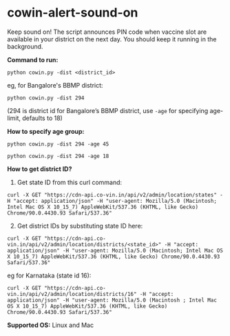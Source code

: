 # cowin-alert-sound-on

Keep sound on! The script announces PIN code when vaccine slot are available in your district on the next day.
You should keep it running in the background.


**Command to run:**

```
python cowin.py -dist <district_id>
```

eg, for Bangalore's BBMP district:

```
python cowin.py -dist 294
```
(294 is district id for Bangalore’s BBMP district, use `-age` for specifying age-limit, defaults to 18)

**How to specify age group:**

```
python cowin.py -dist 294 -age 45
```

```
python cowin.py -dist 294 -age 18
```

**How to get district ID?**

1. Get state ID from this curl command:

```
curl -X GET "https://cdn-api.co-vin.in/api/v2/admin/location/states" -H "accept: application/json" -H "user-agent: Mozilla/5.0 (Macintosh; Intel Mac OS X 10_15_7) AppleWebKit/537.36 (KHTML, like Gecko) Chrome/90.0.4430.93 Safari/537.36"
```

2. Get district IDs by substituting state ID here:

```
curl -X GET "https://cdn-api.co-vin.in/api/v2/admin/location/districts/<state_id>" -H "accept: application/json" -H "user-agent: Mozilla/5.0 (Macintosh; Intel Mac OS X 10_15_7) AppleWebKit/537.36 (KHTML, like Gecko) Chrome/90.0.4430.93 Safari/537.36"
```

eg for Karnataka (state id 16):

```
curl -X GET "https://cdn-api.co-vin.in/api/v2/admin/location/districts/16" -H "accept: application/json" -H "user-agent: Mozilla/5.0 (Macintosh ; Intel Mac OS X 10_15_7) AppleWebKit/537.36 (KHTML, like Gecko) Chrome/90.0.4430.93 Safari/537.36"
```


**Supported OS:** Linux and Mac
